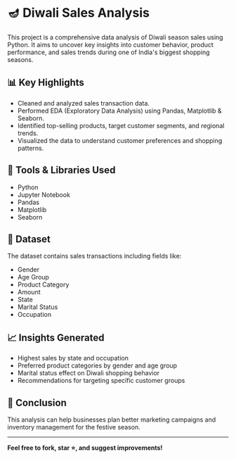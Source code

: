 # 🪔 Diwali Sales Analysis

This project is a comprehensive data analysis of Diwali season sales using Python. It aims to uncover key insights into customer behavior, product performance, and sales trends during one of India's biggest shopping seasons.

## 📊 Key Highlights

- Cleaned and analyzed sales transaction data.
- Performed EDA (Exploratory Data Analysis) using Pandas, Matplotlib & Seaborn.
- Identified top-selling products, target customer segments, and regional trends.
- Visualized the data to understand customer preferences and shopping patterns.

## 🧰 Tools & Libraries Used

- Python
- Jupyter Notebook
- Pandas
- Matplotlib
- Seaborn

## 📁 Dataset

The dataset contains sales transactions including fields like:
- Gender
- Age Group
- Product Category
- Amount
- State
- Marital Status
- Occupation

## 📈 Insights Generated

- Highest sales by state and occupation
- Preferred product categories by gender and age group
- Marital status effect on Diwali shopping behavior
- Recommendations for targeting specific customer groups

## 🏁 Conclusion

This analysis can help businesses plan better marketing campaigns and inventory management for the festive season.

---

**Feel free to fork, star ⭐, and suggest improvements!**

